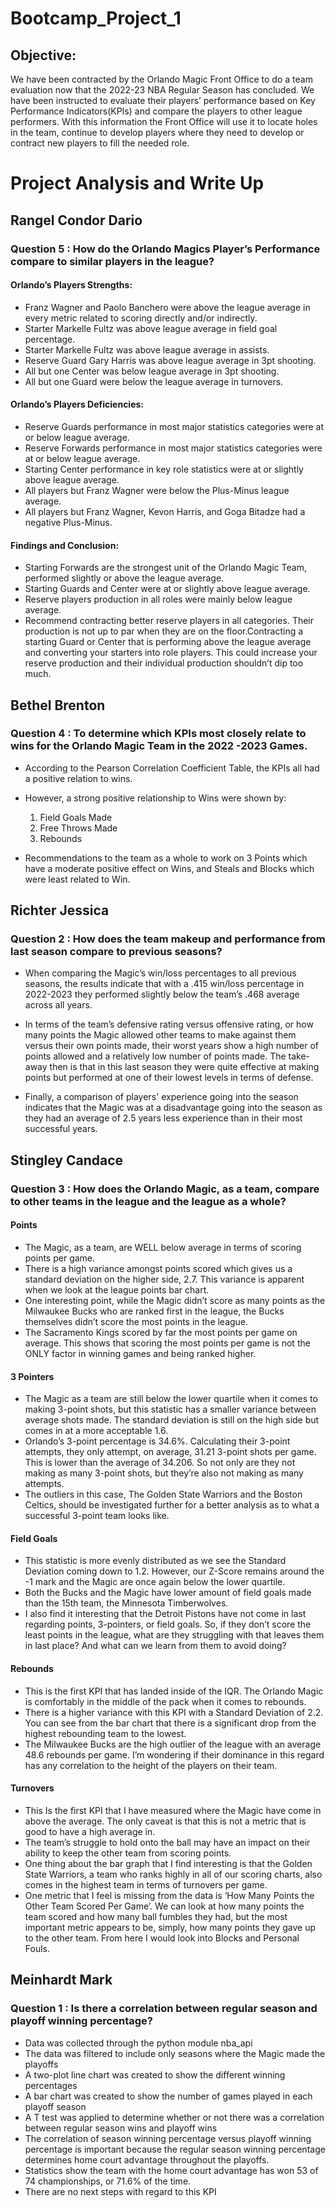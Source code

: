 # Bootcamp_Project_1

## Objective: 
We have been contracted by the Orlando Magic Front Office to do a team evaluation now that the 2022-23 NBA Regular Season has concluded. We have been instructed to evaluate their players’ performance based on Key Performance Indicators(KPIs) and compare the players to other league performers. With this information the Front Office will use it to locate holes in the team, continue to develop players where they need to develop or contract new players to fill the needed role. 

# Project Analysis and Write Up

## Rangel Condor Dario

### Question 5 : How do the Orlando Magics Player’s Performance compare to similar players in the league?

#### Orlando’s Players Strengths:
- Franz Wagner and Paolo Banchero were above the league average in every metric related to scoring directly and/or indirectly.
- Starter Markelle Fultz was above league average in field goal percentage.
- Starter Markelle Fultz was above league average in assists.
- Reserve Guard Gary Harris was above league average in 3pt shooting.
- All but one Center was below league average in 3pt shooting.
- All but one Guard were below the league average in turnovers.

#### Orlando’s Players Deficiencies:
- Reserve Guards performance in most major statistics categories were at or below league average.
- Reserve Forwards performance in most major statistics categories were at or below league average.
- Starting Center performance in key role statistics were at or slightly above league average.
- All players but Franz Wagner were below the Plus-Minus league average.
- All players but Franz Wagner, Kevon Harris, and Goga Bitadze had a negative Plus-Minus.

#### Findings and Conclusion:
- Starting Forwards are the strongest unit of the Orlando Magic Team, performed slightly or above the league average.
- Starting Guards and Center were at or slightly above league average.
- Reserve players production in all roles were mainly below league average.
- Recommend contracting better reserve players in all categories. Their production is not up to par when they are on the floor.Contracting a starting Guard or Center that is performing above the league average and converting your starters into role players. This could increase your reserve production and their individual production shouldn’t dip too much. 


## Bethel Brenton

### Question 4 : To determine which KPIs most closely relate to wins for the Orlando Magic Team in the 2022 -2023 Games.

- According to the Pearson Correlation Coefficient Table, the KPIs all had a positive relation to wins.
- However, a strong positive relationship to Wins were shown by: 
   1) Field Goals Made
   2) Free Throws Made
   3) Rebounds

- Recommendations to the team as a whole to work on 3 Points which have a moderate positive effect on Wins,
and Steals and Blocks which were least related to Win.


## Richter Jessica

### Question 2 : How does the team makeup and performance from last season compare to previous seasons?

- When comparing the Magic’s win/loss percentages to all previous seasons, the results indicate that with a .415 win/loss percentage in 2022-2023 they performed slightly below the team’s .468 average across all years. 

- In terms of the team’s defensive rating versus offensive rating, or how many points the Magic allowed other teams to make against them versus their own points made, their worst years show a high number of points allowed and a relatively low number of points made. The take-away then is that in this last season they were quite effective at making points but performed at one of their lowest levels in terms of defense. 

- Finally, a comparison of players' experience going into the season indicates that the Magic was at a disadvantage going into the season as they had an average of 2.5 years less experience than in their most successful years.

## Stingley Candace

### Question 3 : How does the Orlando Magic, as a team, compare to other teams in the league and the league as a whole?

#### Points
   - The Magic, as a team, are WELL below average in terms of scoring points per game. 
   - There is a high variance amongst points scored which gives us a standard deviation on the higher side, 2.7. This variance is apparent when we look at the league points bar chart. 
   - One interesting point, while the Magic didn’t score as many points as the Milwaukee Bucks who are ranked first in the league, the Bucks themselves didn’t score the most points in the league. 
   - The Sacramento Kings scored by far the most points per game on average. This shows that scoring the most points per game is not the ONLY factor in winning games and being ranked higher.

#### 3 Pointers
   - The Magic as a team are still below the lower quartile when it comes to making 3-point shots, but this statistic has a smaller variance between average shots made. The standard deviation is still on the high side but comes in at a more acceptable 1.6. 
   - Orlando’s 3-point percentage is 34.6%. Calculating their 3-point attempts, they only attempt, on average, 31.21 3-point shots per game. This is lower than the average of 34.206. So not only are they not making as many 3-point shots, but they’re also not making as many attempts. 
   - The outliers in this case, The Golden State Warriors and the Boston Celtics, should be investigated further for a better analysis as to what a successful 3-point team looks like.

#### Field Goals
   - This statistic is more evenly distributed as we see the Standard Deviation coming down to 1.2. However, our Z-Score remains around the -1 mark and the Magic are once again below the lower quartile.
   - Both the Bucks and the Magic have lower amount of field goals made than the 15th team, the Minnesota Timberwolves. 
   - I also find it interesting that the Detroit Pistons have not come in last regarding points, 3-pointers, or field goals. So, if they don’t score the least points in the league, what are they struggling with that leaves them in last place? And what can we learn from them to avoid doing?

#### Rebounds
   - This is the first KPI that has landed inside of the IQR. The Orlando Magic is comfortably in the middle of the pack when it comes to rebounds.
   - There is a higher variance with this KPI with a Standard Deviation of 2.2. You can see from the bar chart that there is a significant drop from the highest rebounding team to the lowest. 
   - The Milwaukee Bucks are the high outlier of the league with an average 48.6 rebounds per game. I’m wondering if their dominance in this regard has any correlation to the height of the players on their team. 

#### Turnovers
   - This Is the first KPI that I have measured where the Magic have come in above the average. The only caveat is that this is not a metric that is good to have a high average in. 
   - The team’s struggle to hold onto the ball may have an impact on their ability to keep the other team from scoring points. 
   - One thing about the bar graph that I find interesting is that the Golden State Warriors, a team who ranks highly in all of our scoring charts, also comes in the highest team in terms of turnovers per game. 
   - One metric that I feel is missing from the data is ‘How Many Points the Other Team Scored Per Game’. We can look at how many points the team scored and how many ball fumbles they had, but the most important metric appears to be, simply, how many points they gave up to the other team. From here I would look into Blocks and Personal Fouls.


## Meinhardt Mark

### Question 1 : Is there a correlation between regular season and playoff winning percentage?
   - Data was collected through the python module nba_api
   - The data was filtered to include only seasons where the Magic made the playoffs
   - A two-plot line chart was created to show the different winning percentages
   - A bar chart was created to show the number of games played in each playoff season
   - A T test was applied to determine whether or not there was a correlation between regular season wins and playoff wins
   - The correlation of season winning percentage versus playoff winning percentage is important because the regular season winning percentage determines home court advantage throughout the playoffs.
   - Statistics show the team with the home court advantage has won 53 of 74 championships, or 71.6% of the time. 
   - There are no next steps with regard to this KPI




